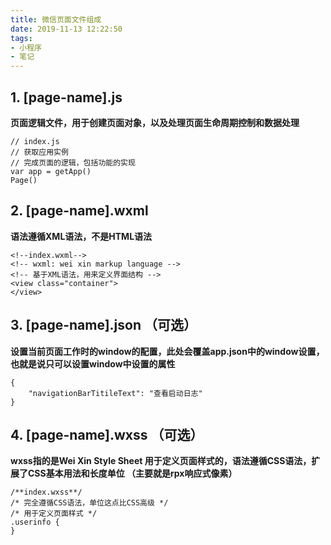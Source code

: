 ```yaml
---
title: 微信页面文件组成
date: 2019-11-13 12:22:50
tags:
- 小程序 
- 笔记
---
```

## 1. [page-name].js
**页面逻辑文件，用于创建页面对象，以及处理页面生命周期控制和数据处理**
```
// index.js
// 获取应用实例
// 完成页面的逻辑，包括功能的实现
var app = getApp()
Page()
```
## 2. [page-name].wxml
**语法遵循XML语法，不是HTML语法**
```
<!--index.wxml-->
<!-- wxml: wei xin markup language -->
<!-- 基于XML语法，用来定义界面结构 -->
<view class="container">
</view>
```
## 3. [page-name].json （可选）
**设置当前页面工作时的window的配置，此处会覆盖app.json中的window设置，也就是说只可以设置window中设置的属性**
```
{
	"navigationBarTitileText": "查看启动日志"
}
```
## 4. [page-name].wxss	（可选）

**wxss指的是Wei Xin Style Sheet
用于定义页面样式的，语法遵循CSS语法，扩展了CSS基本用法和长度单位 （主要就是rpx响应式像素）**
```
/**index.wxss**/
/* 完全遵循CSS语法，单位这点比CSS高级 */
/* 用于定义页面样式 */
.userinfo {
}
```